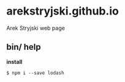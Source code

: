 arekstryjski.github.io
======================

Arek Stryjski web page


bin/ help
---------

**install**

    $ npm i --save lodash
